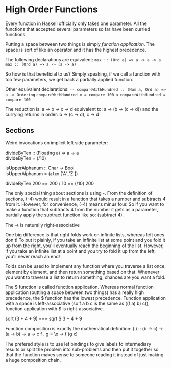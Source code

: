 High Order Functions
======================

Every function in Haskell officially only takes one parameter. All the functions that accepted several parameters so far have been curried functions.

Putting a space between two things is simply *function application*. The space is sort of like an operator and it has the highest precedence.

The following declarations are equivalent:
`max :: (Ord a) => a -> a -> a`
`max :: (Ord a) => a -> (a -> a)`

So how is that beneficial to us? Simply speaking, if we call a function with too few parameters, we get back a partially applied function.

Other equivalent declarations:
`-- compareWithHundred :: (Num a, Ord a) => a -> Ordering`
`compareWithHundred x = compare 100 x`
`compareWithHundred = compare 100`

The reduction is:
a -> b -> c -> d
equivalent to:
a -> (b -> (c -> d))
and the currying returns in order:
b -> (c -> d), c -> d

## Sections ##
Weird invocations on implicit left side parameter:

divideByTen :: (Floating a) => a -> a  
divideByTen = (/10) 

isUpperAlphanum :: Char -> Bool  
isUpperAlphanum = (`elem` ['A'..'Z'])

divideByTen 200 == 200 / 10 == (/10) 200

The only special thing about sections is using -. From the definition of sections, (-4) would result in a function that takes a number and subtracts 4 from it. However, for convenience, (-4) means minus four. So if you want to make a function that subtracts 4 from the number it gets as a parameter, partially apply the subtract function like so: (subtract 4).

The -> is naturally right-associative

One big difference is that right folds work on infinite lists, whereas left ones don't! To put it plainly, if you take an infinite list at some point and you fold it up from the right, you'll eventually reach the beginning of the list. However, if you take an infinite list at a point and you try to fold it up from the left, you'll never reach an end!

Folds can be used to implement any function where you traverse a list once, element by element, and then return something based on that. Whenever you want to traverse a list to return something, chances are you want a fold.

The $ function is called function application.
Whereas normal function application (putting a space between two things) has a really high precedence, the $ function has the lowest precedence. Function application with a space is left-associative (so f a b c is the same as ((f a) b) c)), function application with $ is right-associative.

sqrt (3 + 4 + 9) === sqrt $ 3 + 4 + 9

Function composition is exactly the mathematical definition:
(.) :: (b -> c) -> (a -> b) -> a -> c
f . g = \x -> f (g x)

The prefered style is to use let bindings to give labels to intermediary results or split the problem into sub-problems and then put it together so that the function makes sense to someone reading it instead of just making a huge composition chain.


